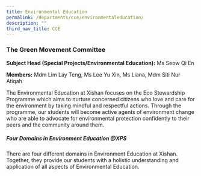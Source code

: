 ```yaml
---
title: Environmental Education
permalink: /departments/cce/environmentaleducation/
description: ""
third_nav_title: CCE
---
```

### The Green Movement Committee

**Subject Head (Special Projects/Environmental Education):** Ms Seow Qi En

**Members:** Mdm Lim Lay Teng, Ms Lee Yu Xin, Ms Liana, Mdm Siti Nur Atiqah

The Environmental Education at Xishan focuses on the Eco Stewardship Programme which aims to nurture concerned citizens who love and care for the environment by taking mindful and respectful actions. Through the programme, our students will become active agents of environment change who are able to advocate for environmental protection confidently to their peers and the community around them.
  
##### Four Domains in Environment Education @XPS
       
There are four different domains in Environment Education at Xishan. Together, they provide our students with a holistic understanding and application of all aspects of Environmental Education.